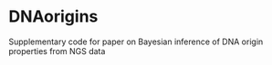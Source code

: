 # DNAorigins
Supplementary code for paper on Bayesian inference of DNA origin properties from NGS data
